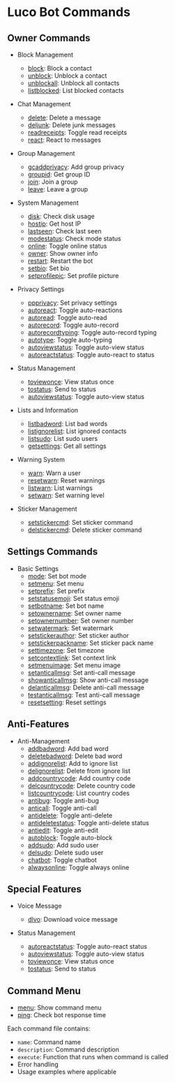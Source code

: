 # Luco Bot Commands

## Owner Commands
- Block Management
  - [block](./commands/block.js): Block a contact
  - [unblock](./commands/unblock.js): Unblock a contact
  - [unblockall](./commands/unblockall.js): Unblock all contacts
  - [listblocked](./commands/listblocked.js): List blocked contacts

- Chat Management
  - [delete](./commands/delete.js): Delete a message
  - [deljunk](./commands/deljunk.js): Delete junk messages
  - [readreceipts](./commands/readreceipts.js): Toggle read receipts
  - [react](./commands/react.js): React to messages

- Group Management
  - [gcaddprivacy](./commands/gcaddprivacy.js): Add group privacy
  - [groupid](./commands/groupid.js): Get group ID
  - [join](./commands/join.js): Join a group
  - [leave](./commands/leave.js): Leave a group

- System Management
  - [disk](./commands/disk.js): Check disk usage
  - [hostip](./commands/hostip.js): Get host IP
  - [lastseen](./commands/lastseen.js): Check last seen
  - [modestatus](./commands/modestatus.js): Check mode status
  - [online](./commands/online.js): Toggle online status
  - [owner](./commands/owner.js): Show owner info
  - [restart](./commands/restart.js): Restart the bot
  - [setbio](./commands/setbio.js): Set bio
  - [setprofilepic](./commands/setprofilepic.js): Set profile picture

- Privacy Settings
  - [ppprivacy](./commands/ppprivacy.js): Set privacy settings
  - [autoreact](./commands/autoreact.js): Toggle auto-reactions
  - [autoread](./commands/autoread.js): Toggle auto-read
  - [autorecord](./commands/autorecord.js): Toggle auto-record
  - [autorecordtyping](./commands/autorecordtyping.js): Toggle auto-record typing
  - [autotype](./commands/autotype.js): Toggle auto-typing
  - [autoviewstatus](./commands/autoviewstatus.js): Toggle auto-view status
  - [autoreactstatus](./commands/autoreactstatus.js): Toggle auto-react to status

- Status Management
  - [toviewonce](./commands/toviewonce.js): View status once
  - [tostatus](./commands/tostatus.js): Send to status
  - [autoviewstatus](./commands/autoviewstatus.js): Toggle auto-view status

- Lists and Information
  - [listbadword](./commands/listbadword.js): List bad words
  - [listignorelist](./commands/listignorelist.js): List ignored contacts
  - [listsudo](./commands/listsudo.js): List sudo users
  - [getsettings](./commands/getsettings.js): Get all settings

- Warning System
  - [warn](./commands/warn.js): Warn a user
  - [resetwarn](./commands/resetwarn.js): Reset warnings
  - [listwarn](./commands/listwarn.js): List warnings
  - [setwarn](./commands/setwarn.js): Set warning level

- Sticker Management
  - [setstickercmd](./commands/setstickercmd.js): Set sticker command
  - [delstickercmd](./commands/delstickercmd.js): Delete sticker command

## Settings Commands
- Basic Settings
  - [mode](./commands/mode.js): Set bot mode
  - [setmenu](./commands/setmenu.js): Set menu
  - [setprefix](./commands/setprefix.js): Set prefix
  - [setstatusemoji](./commands/setstatusemoji.js): Set status emoji
  - [setbotname](./commands/setbotname.js): Set bot name
  - [setownername](./commands/setownername.js): Set owner name
  - [setownernumber](./commands/setownernumber.js): Set owner number
  - [setwatermark](./commands/setwatermark.js): Set watermark
  - [setstickerauthor](./commands/setstickerauthor.js): Set sticker author
  - [setstickerpackname](./commands/setstickerpackname.js): Set sticker pack name
  - [settimezone](./commands/settimezone.js): Set timezone
  - [setcontextlink](./commands/setcontextlink.js): Set context link
  - [setmenuimage](./commands/setmenuimage.js): Set menu image
  - [setanticallmsg](./commands/setanticallmsg.js): Set anti-call message
  - [showanticallmsg](./commands/showanticallmsg.js): Show anti-call message
  - [delanticallmsg](./commands/delanticallmsg.js): Delete anti-call message
  - [testanticallmsg](./commands/testanticallmsg.js): Test anti-call message
  - [resetsetting](./commands/resetsetting.js): Reset settings

## Anti-Features
- Anti-Management
  - [addbadword](./commands/addbadword.js): Add bad word
  - [deletebadword](./commands/deletebadword.js): Delete bad word
  - [addignorelist](./commands/addignorelist.js): Add to ignore list
  - [delignorelist](./commands/delignorelist.js): Delete from ignore list
  - [addcountrycode](./commands/addcountrycode.js): Add country code
  - [delcountrycode](./commands/delcountrycode.js): Delete country code
  - [listcountrycode](./commands/listcountrycode.js): List country codes
  - [antibug](./commands/antibug.js): Toggle anti-bug
  - [anticall](./commands/anticall.js): Toggle anti-call
  - [antidelete](./commands/antidelete.js): Toggle anti-delete
  - [antideletestatus](./commands/antideletestatus.js): Toggle anti-delete status
  - [antiedit](./commands/antiedit.js): Toggle anti-edit
  - [autoblock](./commands/autoblock.js): Toggle auto-block
  - [addsudo](./commands/addsudo.js): Add sudo user
  - [delsudo](./commands/delsudo.js): Delete sudo user
  - [chatbot](./commands/chatbot.js): Toggle chatbot
  - [alwaysonline](./commands/alwaysonline.js): Toggle always online

## Special Features
- Voice Message
  - [dlvo](./commands/dlvo.js): Download voice message

- Status Management
  - [autoreactstatus](./commands/autoreactstatus.js): Toggle auto-react status
  - [autoviewstatus](./commands/autoviewstatus.js): Toggle auto-view status
  - [toviewonce](./commands/toviewonce.js): View status once
  - [tostatus](./commands/tostatus.js): Send to status

## Command Menu
- [menu](./commands/menu.js): Show command menu
- [ping](./commands/ping.js): Check bot response time

Each command file contains:
- `name`: Command name
- `description`: Command description
- `execute`: Function that runs when command is called
- Error handling
- Usage examples where applicable
